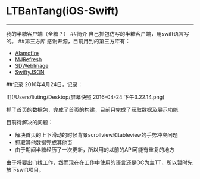 # LTBanTang(iOS-Swift)
---
我的半糖客户端（全糖？）
##简介
自己抓包仿写的半糖客户端，用swift语言写的。
##第三方库
感谢开源，目前用到的第三方库有：

- [Alamofire](https://github.com/Alamofire/Alamofire)
- [MJRefresh](https://github.com/CoderMJLee/MJRefresh)
- [SDWebImage](https://github.com/rs/SDWebImage)
- [SwiftyJSON](https://github.com/SwiftyJSON/SwiftyJSON)

##记录
2016年4月24日，记录：

![](/Users/liuting/Desktop/屏幕快照 2016-04-24 下午3.22.14.png)

抓了首页的数据包，完成了首页的构建，目前只完成了获取数据及展示功能

目前待解决的问题：

- 解决首页的上下滑动的时候背景scrollview和tableview的手势冲突问题
- 抓取其他数据完成其他页
- 由于期间半糖经历了一次更新，所以用的以前的API可能有重复的地方

由于将要出门找工作，然而现在在工作中使用的语言还是OC为主TT，所以暂时先放下swift项目。




